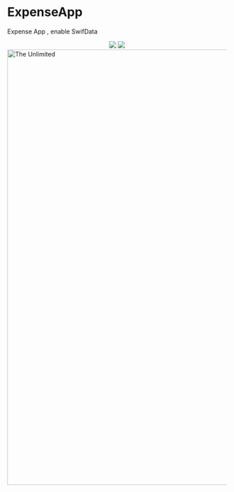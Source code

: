 # ExpenseApp
Expense App , enable SwifData

<div id="stat" align="center">

<img src="https://github.com/HakobGhlijyan/ExpenseApp/blob/main/ExampleFile/v1.mp4" />

<img src="https://github.com/HakobGhlijyan/ExpenseApp/blob/main/ExampleFile/ph1" />

 
</div>

<img src="https://github.com/HakobGhlijyan/ExpenseApp/blob/main/ExampleFile/ph1" alt="The Unlimited" height="1000" />

